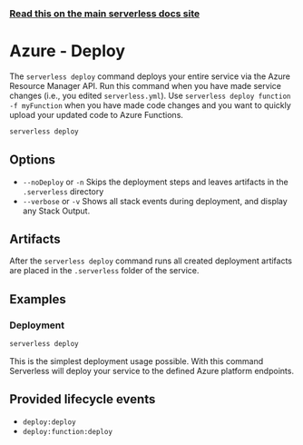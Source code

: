 <!--
title: Serverless Framework Commands - Azure Functions - Deploy
menuText: deploy
menuOrder: 4
description: Deploy your service to the specified provider
layout: Doc
-->

<!-- DOCS-SITE-LINK:START automatically generated  -->
### [Read this on the main serverless docs site](https://www.serverless.com/framework/docs/providers/azure/cli-reference/deploy)
<!-- DOCS-SITE-LINK:END -->

# Azure - Deploy

The `serverless deploy` command deploys your entire service via the Azure
Resource Manager API. Run this command when you have made service changes (i.e.,
you edited `serverless.yml`).  Use `serverless deploy function -f myFunction`
when you have made code changes and you want to quickly upload your updated code
to Azure Functions.

```bash
serverless deploy
```

## Options
- `--noDeploy` or `-n` Skips the deployment steps and leaves artifacts in the `.serverless` directory
- `--verbose` or `-v` Shows all stack events during deployment, and display any Stack Output.

## Artifacts

After the `serverless deploy` command runs all created deployment artifacts are
placed in the `.serverless` folder of the service.

## Examples

### Deployment

```bash
serverless deploy
```

This is the simplest deployment usage possible. With this command Serverless will
deploy your service to the defined Azure platform endpoints.

## Provided lifecycle events

- `deploy:deploy`
- `deploy:function:deploy`
